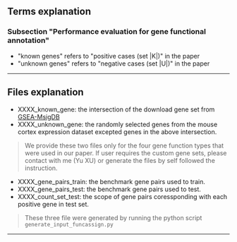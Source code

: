 ## Terms explanation
### Subsection "Performance evaluation for gene functional annotation"
* "known genes" refers to "positive cases (set |K|)" in the paper
* "unknown genes" refers to "negative cases (set |U|)" in the paper

****

## Files explanation
* XXXX_known_gene: the intersection of the download gene set from [GSEA-MsigDB](https://www.gsea-msigdb.org/gsea/msigdb/)
* XXXX_unknown_gene: the randomly selected genes from the mouse cortex expression dataset excepted genes in the above intersection.
> We provide these two files only for the four gene function types that were used in our paper. If user requires the custom gene sets, please contact with me (Yu XU) or generate the files by self followed the instruction.  

* XXXX_gene_pairs_train: the benchmark gene pairs used to train.
* XXXX_gene_pairs_test: the benchmark gene pairs used to test.
* XXXX_count_set_test: the scope of gene pairs coressponding with each positive gene in test set.
> These three file were generated by running the python script `generate_input_funcassign.py`

****